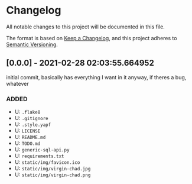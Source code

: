 # Changelog
All notable changes to this project will be documented in this file.

The format is based on [Keep a Changelog](https://keepachangelog.com/),
and this project adheres to [Semantic Versioning](https://semver.org/).

## [0.0.0] - 2021-02-28 02:03:55.664952
initial commit, basically has everything I want in it anyway, if theres a bug, whatever
### ADDED
- U: `.flake8`
- U: `.gitignore`
- U: `.style.yapf`
- U: `LICENSE`
- U: `README.md`
- U: `TODO.md`
- U: `generic-sql-api.py`
- U: `requirements.txt`
- U: `static/img/favicon.ico`
- U: `static/img/virgin-chad.jpg`
- U: `static/img/virgin-chad.png`


